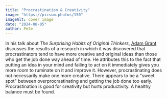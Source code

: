 ```yaml
---
title: "Procrastination & Creativity"
image: "https://picsum.photos/150"
imageAlt: cover image
date: "2024-08-05"
author: Pete
---
```


In his talk about *The Surprising Habits of Original Thinkers*, [Adam Grant](https://youtu.be/fxbCHn6gE3U) discusses the results of a research in which it was discovered that procrastinators tend to have more creative and original ideas than those who get the job done way ahead of time. He attributes this to the fact that putting an idea in your mind and failing to act on it immediately gives you more room to ruminate on it and improve it. However, procrastinating does not necessarily make one more creative. There appears to be a "sweet spot" between overprocrastinating and getting the job done too early. Procrastination is good for creativity but hurts productivity. A healthy balance must be found.
